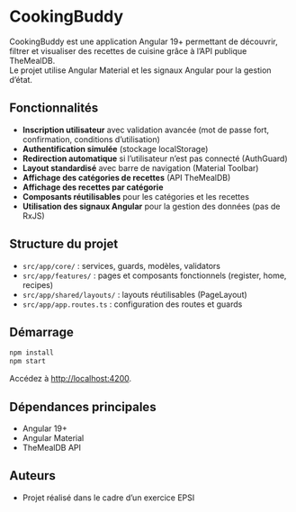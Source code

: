 # CookingBuddy

CookingBuddy est une application Angular 19+ permettant de découvrir, filtrer et visualiser des recettes de cuisine grâce à l’API publique TheMealDB.  
Le projet utilise Angular Material et les signaux Angular pour la gestion d’état.

## Fonctionnalités

- **Inscription utilisateur** avec validation avancée (mot de passe fort, confirmation, conditions d’utilisation)
- **Authentification simulée** (stockage localStorage)
- **Redirection automatique** si l’utilisateur n’est pas connecté (AuthGuard)
- **Layout standardisé** avec barre de navigation (Material Toolbar)
- **Affichage des catégories de recettes** (API TheMealDB)
- **Affichage des recettes par catégorie**
- **Composants réutilisables** pour les catégories et les recettes
- **Utilisation des signaux Angular** pour la gestion des données (pas de RxJS)

## Structure du projet

- `src/app/core/` : services, guards, modèles, validators
- `src/app/features/` : pages et composants fonctionnels (register, home, recipes)
- `src/app/shared/layouts/` : layouts réutilisables (PageLayout)
- `src/app/app.routes.ts` : configuration des routes et guards

## Démarrage

```sh
npm install
npm start
```

Accédez à [http://localhost:4200](http://localhost:4200).

## Dépendances principales

- Angular 19+
- Angular Material
- TheMealDB API

## Auteurs

- Projet réalisé dans le cadre d’un exercice EPSI
